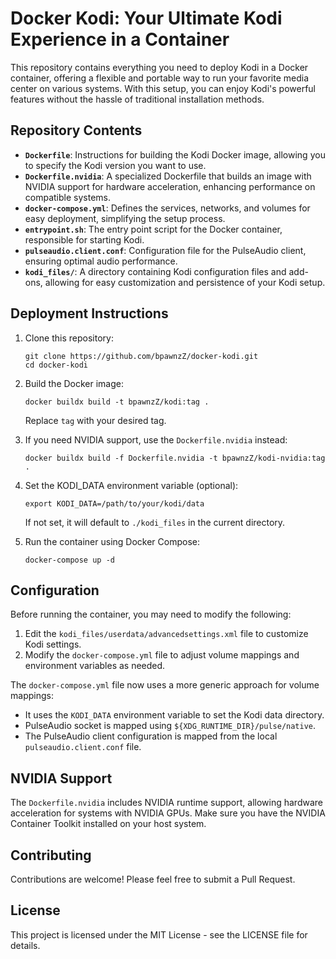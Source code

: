 # Docker Kodi: Your Ultimate Kodi Experience in a Container

This repository contains everything you need to deploy Kodi in a Docker container, offering a flexible and portable way to run your favorite media center on various systems. With this setup, you can enjoy Kodi's powerful features without the hassle of traditional installation methods.

## Repository Contents

- **`Dockerfile`**: Instructions for building the Kodi Docker image, allowing you to specify the Kodi version you want to use.
- **`Dockerfile.nvidia`**: A specialized Dockerfile that builds an image with NVIDIA support for hardware acceleration, enhancing performance on compatible systems.
- **`docker-compose.yml`**: Defines the services, networks, and volumes for easy deployment, simplifying the setup process.
- **`entrypoint.sh`**: The entry point script for the Docker container, responsible for starting Kodi.
- **`pulseaudio.client.conf`**: Configuration file for the PulseAudio client, ensuring optimal audio performance.
- **`kodi_files/`**: A directory containing Kodi configuration files and add-ons, allowing for easy customization and persistence of your Kodi setup.

## Deployment Instructions

1. Clone this repository:
   ```
   git clone https://github.com/bpawnzZ/docker-kodi.git
   cd docker-kodi
   ```

2. Build the Docker image:
   ```
   docker buildx build -t bpawnzZ/kodi:tag .
   ```
   Replace `tag` with your desired tag.

3. If you need NVIDIA support, use the `Dockerfile.nvidia` instead:
   ```
   docker buildx build -f Dockerfile.nvidia -t bpawnzZ/kodi-nvidia:tag .
   ```

4. Set the KODI_DATA environment variable (optional):
   ```
   export KODI_DATA=/path/to/your/kodi/data
   ```
   If not set, it will default to `./kodi_files` in the current directory.

5. Run the container using Docker Compose:
   ```
   docker-compose up -d
   ```

## Configuration

Before running the container, you may need to modify the following:

1. Edit the `kodi_files/userdata/advancedsettings.xml` file to customize Kodi settings.
2. Modify the `docker-compose.yml` file to adjust volume mappings and environment variables as needed.

The `docker-compose.yml` file now uses a more generic approach for volume mappings:
- It uses the `KODI_DATA` environment variable to set the Kodi data directory.
- PulseAudio socket is mapped using `${XDG_RUNTIME_DIR}/pulse/native`.
- The PulseAudio client configuration is mapped from the local `pulseaudio.client.conf` file.

## NVIDIA Support

The `Dockerfile.nvidia` includes NVIDIA runtime support, allowing hardware acceleration for systems with NVIDIA GPUs. Make sure you have the NVIDIA Container Toolkit installed on your host system.


## Contributing

Contributions are welcome! Please feel free to submit a Pull Request.

## License

This project is licensed under the MIT License - see the LICENSE file for details.
